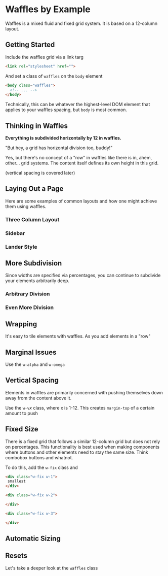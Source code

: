 # Waffles by Example

Waffles is a mixed fluid and fixed grid system. It is based on a 12-column layout.  

## Getting Started

  Include the waffles grid via a link targ
  ```html
  <link rel="stylesheet" href="">
  ```

  And set a class of `waffles` on the `body` element

  ```html
  <body class="waffles">
    <!-- ... -->
  </body>
  ```

  Technically, this can be whatever the highest-level DOM element that applies
  to your waffles spacing, but `body` is most common.

## Thinking in Waffles

  **Everything is subdivided horizontally by 12 in waffles.**
  
  "But hey, a grid has horizontal division too, buddy!"

  Yes, but there's no concept of a "row" in waffles like there is in, ahem, other...
  grid systems. The content itself defines its own height in this grid.

  (vertical spacing is covered later)

## Laying Out a Page

  Here are some examples of common layouts and how one might achieve them using waffles.

### Three Column Layout

### Sidebar

### Lander Style

## More Subdivision

  Since widths are specified via percentages, you can continue to subdivide your
  elements arbitrarily deep.

### Arbitrary Division

### Even More Division

## Wrapping

  It's easy to tile elements with waffles. As you add elements in a "row"

## Marginal Issues

  Use the `w-alpha` and `w-omega`

## Vertical Spacing

  Elements in waffles are primarily concerned with pushing themselves down away
  from the content above it.

  Use the `w-v`*x* class, where x is 1-12. This creates `margin-top` of a certain
  amount to push


## Fixed Size
  
  There is a fixed grid that follows a similar 12-column grid but does not rely
  on percentages. This functionality is best used when making components where
  buttons and other elements need to stay the same size. Think combobox buttons
  and whatnot.

  To do this, add the `w-fix` class and 
  ```html
  <div class="w-fix w-1">
   smallest
  </div>

  <div class="w-fix w-2">

  </div>

  <div class="w-fix w-3">

  </div>
  ```

## Automatic Sizing

## Resets

  Let's take a deeper look at the `waffles` class 
